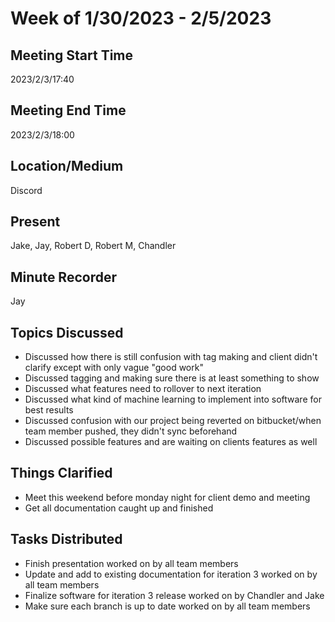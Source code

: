 # Week of 1/30/2023 - 2/5/2023

## Meeting Start Time

2023/2/3/17:40

## Meeting End Time

2023/2/3/18:00

## Location/Medium

Discord

## Present

Jake, Jay, Robert D, Robert M, Chandler

## Minute Recorder

Jay

## Topics Discussed

* Discussed how there is still confusion with tag making and client didn't clarify except with only vague "good work"
* Discussed tagging and making sure there is at least something to show
* Discussed what features need to rollover to next iteration
* Discussed what kind of machine learning to implement into software for best results
* Discussed confusion with our project being reverted on bitbucket/when team member pushed, they didn't sync beforehand
* Discussed possible features and are waiting on clients features as well

## Things Clarified

* Meet this weekend before monday night for client demo and meeting
* Get all documentation caught up and finished

## Tasks Distributed

* Finish presentation worked on by all team members
* Update and add to existing documentation for iteration 3 worked on by all team members
* Finalize software for iteration 3 release worked on by Chandler and Jake
* Make sure each branch is up to date worked on by all team members

